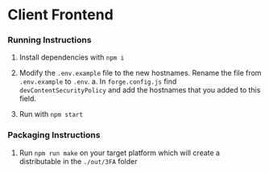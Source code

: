 # Client Frontend

### Running Instructions

1. Install dependencies with `npm i`

2. Modify the `.env.example` file to the new hostnames. Rename the file from `.env.example` to `.env`.
   a. In `forge.config.js` find `devContentSecurityPolicy` and add the hostnames that you added to this field.

3. Run with `npm start`

### Packaging Instructions

1. Run `npm run make` on your target platform which will create a distributable in the `./out/3FA` folder
